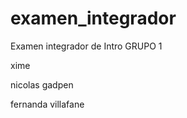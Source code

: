 # examen_integrador
Examen integrador de Intro
GRUPO 1

xime

nicolas gadpen


fernanda villafane


